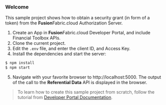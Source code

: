 ### Welcome

This sample project shows how to obtain a security grant (in form of a token) from the **Fusion**Fabric.cloud Authorization Server.

1. Create an App in **Fusion**Fabric.cloud Developer Portal, and include Financial Toolbox APIs.
2. Clone the current project.
3. Edit the `.env` file, and enter the client ID, and Access Key. 
4. Install the dependencies and start the server:

```sh
$ npm install
$ npm start
```
5. Navigate with your favorite browser to http://localhost:5000. The output of the call to the **Referential Data** API is displayed in the browser. 

> To learn how to create this sample project from scratch, follow the tutorial from [Developer Portal Documentation](https://developer.fusionfabric.cloud/documentation?workspace=FusionCreator&board=Home&uri=node-sample-app.html). 
